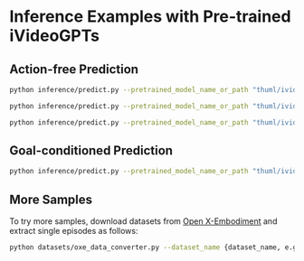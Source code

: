 #  Inference Examples with Pre-trained iVideoGPTs

## Action-free Prediction

```bash
python inference/predict.py --pretrained_model_name_or_path "thuml/ivideogpt-oxe-64-act-free" --input_path inference/samples/fractal_sample.npz --dataset_name fractal20220817_data
```

```bash
python inference/predict.py --pretrained_model_name_or_path "thuml/ivideogpt-oxe-64-act-free-medium" --input_path inference/samples/fractal_sample.npz --dataset_name fractal20220817_data
```

```bash
python inference/predict.py --pretrained_model_name_or_path "thuml/ivideogpt-oxe-256-act-free" --input_path inference/samples/fractal_sample.npz --dataset_name fractal20220817_data --resolution 256 --repeat_times 1
```

## Goal-conditioned Prediction

```bash
python inference/predict.py --pretrained_model_name_or_path "thuml/ivideogpt-oxe-64-goal-cond" --input_path inference/samples/fractal_sample.npz --dataset_name fractal20220817_data --goal_conditioned
```

## More Samples

To try more samples, download datasets from [Open X-Embodiment](https://robotics-transformer-x.github.io/) and extract single episodes as follows:

```bash
python datasets/oxe_data_converter.py --dataset_name {dataset_name, e.g. bridge} --input_path {path to OXE} --output_path inference/samples --max_num_episodes 10
```